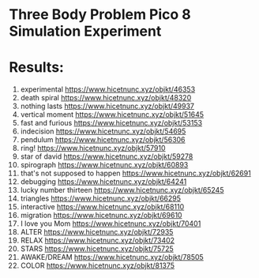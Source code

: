 # Three Body Problem Pico 8 Simulation Experiment

# Results: 

1. experimental https://www.hicetnunc.xyz/objkt/46353
2. death spiral https://www.hicetnunc.xyz/objkt/48320
3. nothing lasts https://www.hicetnunc.xyz/objkt/49937
4. vertical moment https://www.hicetnunc.xyz/objkt/51645
5. fast and furious https://www.hicetnunc.xyz/objkt/53153
6. indecision https://www.hicetnunc.xyz/objkt/54695
7. pendulum https://www.hicetnunc.xyz/objkt/56306
8. ring! https://www.hicetnunc.xyz/objkt/57910
9. star of david https://www.hicetnunc.xyz/objkt/59278
10. spirograph https://www.hicetnunc.xyz/objkt/60893
11. that's not supposed to happen https://www.hicetnunc.xyz/objkt/62691
12. debugging https://www.hicetnunc.xyz/objkt/64241
13. lucky number thirteen https://www.hicetnunc.xyz/objkt/65245
14. triangles https://www.hicetnunc.xyz/objkt/66295
15. interactive https://www.hicetnunc.xyz/objkt/68110
16. migration https://www.hicetnunc.xyz/objkt/69610
17. I love you Mom https://www.hicetnunc.xyz/objkt/70401
18. ALTER https://www.hicetnunc.xyz/objkt/72935
19. RELAX https://www.hicetnunc.xyz/objkt/73402 
20. STARS https://www.hicetnunc.xyz/objkt/75725
21. AWAKE/DREAM https://www.hicetnunc.xyz/objkt/78505
22. COLOR https://www.hicetnunc.xyz/objkt/81375
